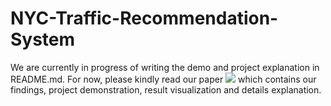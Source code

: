 # NYC-Traffic-Recommendation-System

We are currently in progress of writing the demo and project explanation in README.md. For now, please kindly read our paper ![](Demo/MainPage.png) which contains our findings, project demonstration, result visualization and details explanation.

